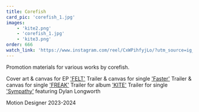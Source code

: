 ```yaml
---
title: Corefish
card_pic: 'corefish_1.jpg'
images:
    - 'kite2.png'
    - 'corefish_1.jpg'
    - 'kite3.png'
order: 666
watch_link: 'https://www.instagram.com/reel/CxWPihfyjLo/?utm_source=ig_web_copy_link'
---
```


Promotion materials for various works by corefish.

Cover art & canvas for EP <a href="https://www.instagram.com/p/C-dc4SmSxKb/">'FELT'</a>
Trailer & canvas  for single <a href="https://x.com/corefishcore/status/1777438705848066111">'Faster'</a>
Trailer & canvas for single <a href="https://x.com/corefishcore/status/1756407992852107646">'FREAK'</a>
Trailer for album <a href="https://x.com/corefishcore/status/1703878186906550664">'KITE'</a>
Trailer for single <a href="https://www.instagram.com/reel/CtHqDemx0K6/">'Sympathy'</a> featuring Dylan Longworth

Motion Designer 2023-2024
